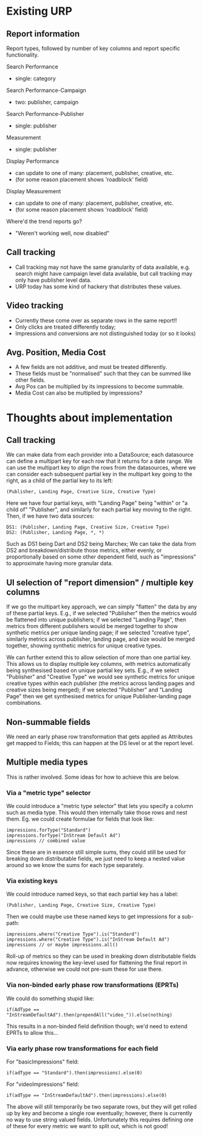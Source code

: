 # Existing URP

## Report information

Report types, followed by number of key columns and report specific functionality.

Search Performance
- single: category

Search Performance-Campaign
- two: publisher, campaign

Search Performance-Publisher
- single: publisher

Measurement
- single: publisher

Display Performance
- can update to one of many: placement, publisher, creative, etc.
- (for some reason placement shows 'roadblock' field)

Display Measurement
- can update to one of many: placement, publisher, creative, etc.
- (for some reason placement shows 'roadblock' field)

Where'd the trend reports go?
- "Weren't working well, now disabled"

## Call tracking

- Call tracking may not have the same granularity of data available, e.g. search might have campaign level data available, but call tracking may only have publisher level data. 
- URP today has some kind of hackery that distributes these values.

## Video tracking

- Currently these come over as separate rows in the same report!!
- Only clicks are treated differently today;
- Impressions and conversions are not distinguished today (or so it looks)

## Avg. Position, Media Cost

- A few fields are not additive, and must be treated differently. 
- These fields must be "normalised" such that they can be summed like other fields.
- Avg Pos can be multiplied by its impressions to become summable.
- Media Cost can also be multiplied by impressions?


# Thoughts about implementation

## Call tracking

We can make data from each provider into a DataSource; each datasource can define a multipart key for each row that it returns for a date range. We can use the multipart key to *align* the rows from the datasources, where we can consider each subsequent partial key in the multipart key going to the right, as a child of the partial key to its left:

    (Publisher, Landing Page, Creative Size, Creative Type)

Here we have four partial keys, with "Landing Page" being "within" or "a child of" "Publisher", and similarly for each partial key moving to the right. Then, if we have two data sources:

    DS1: (Publisher, Landing Page, Creative Size, Creative Type)
    DS2: (Publisher, Landing Page, *, *)

Such as DS1 being Dart and DS2 being Marchex; We can take the data from DS2 and breakdown/distribute those metrics, either evenly, or proportionally based on some other dependent field, such as "impressions" to approximate having more granular data.

## UI selection of "report dimension" / multiple key columns

If we go the multipart key approach, we can simply "flatten" the data by any of these partial keys. E.g., if we selected "Publisher" then the metrics would be flattened into unique publishers; if we selected "Landing Page", then metrics from different publishers would be merged together to show synthetic metrics per unique landing page; if we selected "creative type", similarly metrics across publisher, landing page, and size would be merged together, showing synthetic metrics for unique creative types. 

We can further extend this to allow selection of more than one partial key. This allows us to display multiple key columns, with metrics automatically being synthesised based on unique partial key sets. E.g., if we select "Publisher" and "Creative Type" we would see synthetic metrics for unique creative types within each publisher (the metrics across landing pages and creative sizes being merged); if we selected "Publisher" and "Landing Page" then we get synthesised metrics for unique Publisher-landing page combinations.

## Non-summable fields

We need an early phase row transformation that gets applied as Attributes get mapped to Fields; this can happen at the DS level or at the report level.

## Multiple media types

This is rather involved. Some ideas for how to achieve this are below. 

### Via a "metric type" selector

We could introduce a "metric type selector" that lets you specify a column such as media type. This would then internally take those rows and nest them. Eg. we could create formulae for fields that look like:
	
	impressions.forType("Standard")
	impressions.forType("InStream Default Ad")
	impressions // combined value

Since these are in essence still simple sums, they could still be used for breaking down distributable fields, we just need to keep a nested value around so we know the sums for each type separately.

### Via existing keys

We could introduce named keys, so that each partial key has a label:

	(Publisher, Landing Page, Creative Size, Creative Type)

Then we could maybe use these named keys to get impressions for a sub-path:

    impressions.where("Creative Type").is("Standard")
    impressions.where("Creative Type").is("InStream Default Ad")
    impressions // or maybe impressions.all()

Roll-up of metrics so they can be used in breaking down distributable fields now requires knowing the key-level used for flattening the final report in advance, otherwise we could not pre-sum these for use there.

### Via non-binded early phase row transformations (EPRTs)

We could do something stupid like:

    if(AdType == "InStreamDefaultAd").then(prependAll("video_")).else(nothing)

This results in a non-binded field definition though; we'd need to extend EPRTs to allow this...

### Via early phase row transformations for each field

For "basicImpressions" field: 

    if(adType == "Standard").then(impressions).else(0)

For "videoImpressions" field: 

    if(adType == "InStreamDefaultAd").then(impressions).else(0)

The above will still temporarily be two separate rows, but they will get rolled up by key and become a single row eventually; however, there is currently no way to use string valued fields. Unfortunately this requires defining one of these for every metric we want to split out, which is not good!


